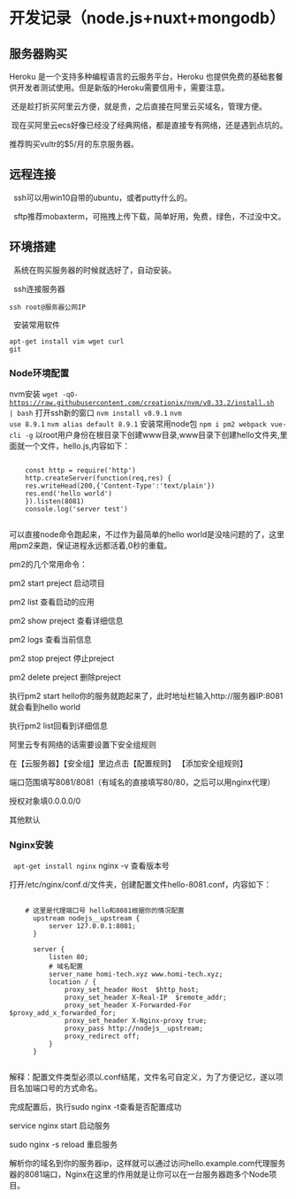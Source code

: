 # 开发记录（node.js+nuxt+mongodb）
## 服务器购买
  Heroku 是一个支持多种编程语言的云服务平台，Heroku 也提供免费的基础套餐供开发者测试使用。但是新版的Heroku需要信用卡，需要注意。
  
  还是趁打折买阿里云方便，就是贵，之后直接在阿里云买域名，管理方便。
  
  现在买阿里云ecs好像已经没了经典网络，都是直接专有网络，还是遇到点坑的。
  
  推荐购买vultr的$5/月的东京服务器。
  
## 远程连接
   ssh可以用win10自带的ubuntu，或者putty什么的。
   
   sftp推荐mobaxterm，可拖拽上传下载，简单好用，免费，绿色，不过没中文。
## 环境搭建
   系统在购买服务器的时候就选好了，自动安装。
   
   ssh连接服务器
   <pre><code>ssh root@服务器公网IP</code></pre>
   安装常用软件
   <pre><code>apt-get install vim wget curl git</code></pre>
### Node环境配置
  nvm安装
  <code>wget -qO- https://raw.githubusercontent.com/creationix/nvm/v0.33.2/install.sh | bash</code>
  打开ssh新的窗口
  <code>nvm install v8.9.1</code>
  <code>nvm use 8.9.1</code>
  <code>nvm alias default 8.9.1</code>
  安装常用node包
  <code>npm i pm2 webpack vue-cli -g</code>
  以root用户身份在根目录下创建www目录,www目录下创建hello文件夹,里面就一个文件，hello.js,内容如下：
  <pre><code>
    const http = require('http')
    http.createServer(function(req,res) {
    res.writeHead(200,{'Content-Type':'text/plain'})
    res.end('hello world')
    }).listen(8081)
    console.log('server test')
  </code></pre>
  可以直接node命令跑起来，不过作为最简单的hello world是没啥问题的了，这里用pm2来跑，保证进程永远都活着,0秒的重载。
  
  pm2的几个常用命令：
  
  pm2 start preject 启动项目
  
  pm2 list 查看启动的应用
  
  pm2 show preject 查看详细信息
  
  pm2 logs 查看当前信息
  
  pm2 stop preject 停止preject
  
  pm2 delete preject 删除preject
  
  执行pm2 start hello你的服务就跑起来了，此时地址栏输入http://服务器IP:8081就会看到hello world
  
  执行pm2 list回看到详细信息
  
  阿里云专有网络的话需要设置下安全组规则
  
  在【云服务器】【安全组】里边点击【配置规则】 【添加安全组规则】 
  
  端口范围填写8081/8081（有域名的直接填写80/80，之后可以用nginx代理）
  
  授权对象填0.0.0.0/0
  
  其他默认
### Nginx安装
  <code> apt-get install nginx</code>
  nginx -v 查看版本号
  
  打开/etc/nginx/conf.d/文件夹，创建配置文件hello-8081.conf，内容如下：
   <pre><code>
    # 这里是代理端口号 hello和8081根据你的情况配置
      upstream nodejs__upstream {
          server 127.0.0.1:8081;
      }

      server {
          listen 80;
          # 域名配置
          server_name homi-tech.xyz www.homi-tech.xyz;
          location / {
              proxy_set_header Host  $http_host;
              proxy_set_header X-Real-IP  $remote_addr;  
              proxy_set_header X-Forwarded-For  $proxy_add_x_forwarded_for;
              proxy_set_header X-Nginx-proxy true;
              proxy_pass http://nodejs__upstream;
              proxy_redirect off;
          }
      }
  </code></pre>
  解释：配置文件类型必须以.conf结尾，文件名可自定义，为了方便记忆，遂以项目名加端口号的方式命名。
  
  完成配置后，执行sudo nginx -t查看是否配置成功
  
  service nginx start 启动服务
  
  sudo nginx -s reload 重启服务
  
  解析你的域名到你的服务器ip，这样就可以通过访问hello.example.com代理服务器的8081端口，Nginx在这里的作用就是让你可以在一台服务器跑多个Node项目。


    
